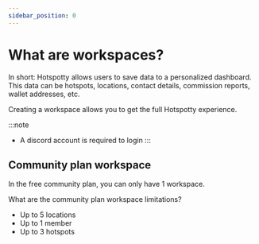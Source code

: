 ```yaml
---
sidebar_position: 0
---
```


# What are workspaces? 

In short: Hotspotty allows users to save data to a personalized dashboard. This data can be hotspots, locations, contact details, commission reports, wallet addresses, etc.

Creating a workspace allows you to get the full Hotspotty experience.

:::note
- A discord account is required to login
:::

## Community plan workspace

In the free community plan, you can only have 1 workspace.

What are the community plan workspace limitations?
- Up to 5 locations
- Up to 1 member
- Up to 3 hotspots